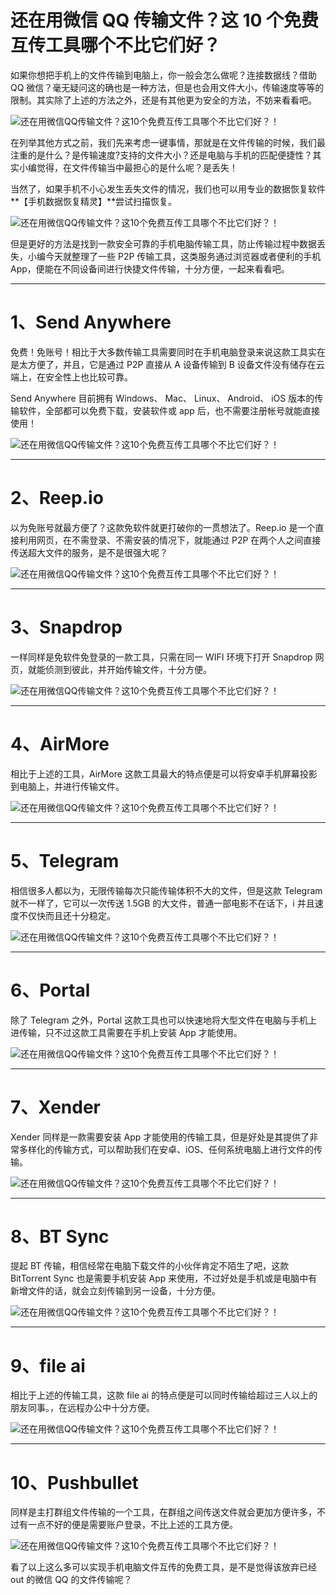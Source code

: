 
# 还在用微信 QQ 传输文件？这 10 个免费互传工具哪个不比它们好？

如果你想把手机上的文件传输到电脑上，你一般会怎么做呢？连接数据线？借助 QQ 微信？毫无疑问这的确也是一种方法，但是也会用文件大小，传输速度等等的限制。其实除了上述的方法之外，还是有其他更为安全的方法，不妨来看看吧。
<!--more-->
![还在用微信QQ传输文件？这10个免费互传工具哪个不比它们好？！](https://p26.toutiaoimg.com/large/31dd00017f07fc7027de)

在列举其他方式之前，我们先来考虑一键事情，那就是在文件传输的时候，我们最注重的是什么？是传输速度?支持的文件大小？还是电脑与手机的匹配便捷性？其实小编觉得，在文件传输当中最担心的是什么呢？是丢失！

当然了，如果手机不小心发生丢失文件的情况，我们也可以用专业的数据恢复软件**【手机数据恢复精灵】**尝试扫描恢复。

![还在用微信QQ传输文件？这10个免费互传工具哪个不比它们好？！](https://p26.toutiaoimg.com/large/31d10004154d2c060611)

但是更好的方法是找到一款安全可靠的手机电脑传输工具，防止传输过程中数据丢失，小编今天就整理了一些 P2P 传输工具，这类服务通过浏览器或者便利的手机 App，便能在不同设备间进行快捷文件传输，十分方便，一起来看看吧。

---

# 1、Send Anywhere

免费！免账号！相比于大多数传输工具需要同时在手机电脑登录来说这款工具实在是太方便了，并且，它是通过 P2P 直接从 A 设备传输到 B 设备文件没有储存在云端上，在安全性上也比较可靠。

Send Anywhere 目前拥有 Windows、 Mac、 Linux、 Android、 iOS 版本的传输软件，全部都可以免费下载，安装软件或 app 后，也不需要注册帐号就能直接使用！

![还在用微信QQ传输文件？这10个免费互传工具哪个不比它们好？！](https://p26.toutiaoimg.com/large/31d70001baf38f701f31)

---

# 2、Reep.io

以为免账号就最方便了？这款免软件就更打破你的一贯想法了。Reep.io 是一个直接利用网页，在不需登录、不需安装的情况下，就能通过 P2P 在两个人之间直接传送超大文件的服务，是不是很强大呢？

![还在用微信QQ传输文件？这10个免费互传工具哪个不比它们好？！](https://p26.toutiaoimg.com/large/31d900018ddacd1182c4)

---

# 3、Snapdrop

一样同样是免软件免登录的一款工具，只需在同一 WIFI 环境下打开 Snapdrop 网页，就能侦测到彼此，并开始传输文件，十分方便。

![还在用微信QQ传输文件？这10个免费互传工具哪个不比它们好？！](https://p26.toutiaoimg.com/large/31d70001bbdc24e8745e)

---

# 4、AirMore

相比于上述的工具，AirMore 这款工具最大的特点便是可以将安卓手机屏幕投影到电脑上，并进行传输文件。

![还在用微信QQ传输文件？这10个免费互传工具哪个不比它们好？！](https://p26.toutiaoimg.com/large/31db0000ae6b4776b0ad)

---

# 5、Telegram

相信很多人都以为，无限传输每次只能传输体积不大的文件，但是这款 Telegram 就不一样了，它可以一次传送 1.5GB 的大文件，普通一部电影不在话下，i 并且速度不仅快而且还十分稳定。

![还在用微信QQ传输文件？这10个免费互传工具哪个不比它们好？！](https://p26.toutiaoimg.com/large/31dd000181fbc628e402)

---

# 6、Portal

除了 Telegram 之外，Portal 这款工具也可以快速地将大型文件在电脑与手机上进传输，只不过这款工具需要在手机上安装 App 才能使用。

![还在用微信QQ传输文件？这10个免费互传工具哪个不比它们好？！](https://p26.toutiaoimg.com/large/31d70001bdde69ccf518)

---

# 7、Xender

Xender 同样是一款需要安装 App 才能使用的传输工具，但是好处是其提供了非常多样化的传输方式，可以帮助我们在安卓、iOS、任何系统电脑上进行文件的传输。

![还在用微信QQ传输文件？这10个免费互传工具哪个不比它们好？！](https://p26.toutiaoimg.com/large/31d50001a108a925d5a1)

---

# 8、BT Sync

提起 BT 传输，相信经常在电脑下载文件的小伙伴肯定不陌生了吧，这款 BitTorrent Sync 也是需要手机安装 App 来使用，不过好处是手机或是电脑中有新增文件的话，就会立刻传输到另一设备，十分方便。

![还在用微信QQ传输文件？这10个免费互传工具哪个不比它们好？！](https://p26.toutiaoimg.com/large/31d2000411ca4cdf237a)

---

# 9、file ai

相比于上述的传输工具，这款 file ai 的特点便是可以同时传输给超过三人以上的朋友同事。，在远程办公中十分方便。

![还在用微信QQ传输文件？这10个免费互传工具哪个不比它们好？！](https://p26.toutiaoimg.com/large/31d200041262fb76278e)

---

# 10、Pushbullet

同样是主打群组文件传输的一个工具，在群组之间传送文件就会更加方便许多，不过有一点不好的便是需要账户登录，不比上述的工具方便。

![还在用微信QQ传输文件？这10个免费互传工具哪个不比它们好？！](https://p26.toutiaoimg.com/large/31d70001c0fa1fadac1b)

看了以上这么多可以实现手机电脑文件互传的免费工具，是不是觉得该放弃已经 out 的微信 QQ 的文件传输呢？
